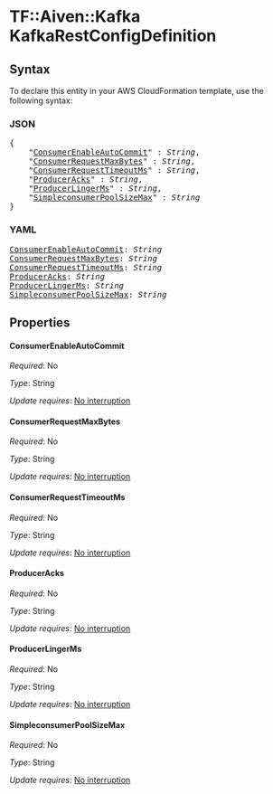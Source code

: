 # TF::Aiven::Kafka KafkaRestConfigDefinition

## Syntax

To declare this entity in your AWS CloudFormation template, use the following syntax:

### JSON

<pre>
{
    "<a href="#consumerenableautocommit" title="ConsumerEnableAutoCommit">ConsumerEnableAutoCommit</a>" : <i>String</i>,
    "<a href="#consumerrequestmaxbytes" title="ConsumerRequestMaxBytes">ConsumerRequestMaxBytes</a>" : <i>String</i>,
    "<a href="#consumerrequesttimeoutms" title="ConsumerRequestTimeoutMs">ConsumerRequestTimeoutMs</a>" : <i>String</i>,
    "<a href="#produceracks" title="ProducerAcks">ProducerAcks</a>" : <i>String</i>,
    "<a href="#producerlingerms" title="ProducerLingerMs">ProducerLingerMs</a>" : <i>String</i>,
    "<a href="#simpleconsumerpoolsizemax" title="SimpleconsumerPoolSizeMax">SimpleconsumerPoolSizeMax</a>" : <i>String</i>
}
</pre>

### YAML

<pre>
<a href="#consumerenableautocommit" title="ConsumerEnableAutoCommit">ConsumerEnableAutoCommit</a>: <i>String</i>
<a href="#consumerrequestmaxbytes" title="ConsumerRequestMaxBytes">ConsumerRequestMaxBytes</a>: <i>String</i>
<a href="#consumerrequesttimeoutms" title="ConsumerRequestTimeoutMs">ConsumerRequestTimeoutMs</a>: <i>String</i>
<a href="#produceracks" title="ProducerAcks">ProducerAcks</a>: <i>String</i>
<a href="#producerlingerms" title="ProducerLingerMs">ProducerLingerMs</a>: <i>String</i>
<a href="#simpleconsumerpoolsizemax" title="SimpleconsumerPoolSizeMax">SimpleconsumerPoolSizeMax</a>: <i>String</i>
</pre>

## Properties

#### ConsumerEnableAutoCommit

_Required_: No

_Type_: String

_Update requires_: [No interruption](https://docs.aws.amazon.com/AWSCloudFormation/latest/UserGuide/using-cfn-updating-stacks-update-behaviors.html#update-no-interrupt)

#### ConsumerRequestMaxBytes

_Required_: No

_Type_: String

_Update requires_: [No interruption](https://docs.aws.amazon.com/AWSCloudFormation/latest/UserGuide/using-cfn-updating-stacks-update-behaviors.html#update-no-interrupt)

#### ConsumerRequestTimeoutMs

_Required_: No

_Type_: String

_Update requires_: [No interruption](https://docs.aws.amazon.com/AWSCloudFormation/latest/UserGuide/using-cfn-updating-stacks-update-behaviors.html#update-no-interrupt)

#### ProducerAcks

_Required_: No

_Type_: String

_Update requires_: [No interruption](https://docs.aws.amazon.com/AWSCloudFormation/latest/UserGuide/using-cfn-updating-stacks-update-behaviors.html#update-no-interrupt)

#### ProducerLingerMs

_Required_: No

_Type_: String

_Update requires_: [No interruption](https://docs.aws.amazon.com/AWSCloudFormation/latest/UserGuide/using-cfn-updating-stacks-update-behaviors.html#update-no-interrupt)

#### SimpleconsumerPoolSizeMax

_Required_: No

_Type_: String

_Update requires_: [No interruption](https://docs.aws.amazon.com/AWSCloudFormation/latest/UserGuide/using-cfn-updating-stacks-update-behaviors.html#update-no-interrupt)

